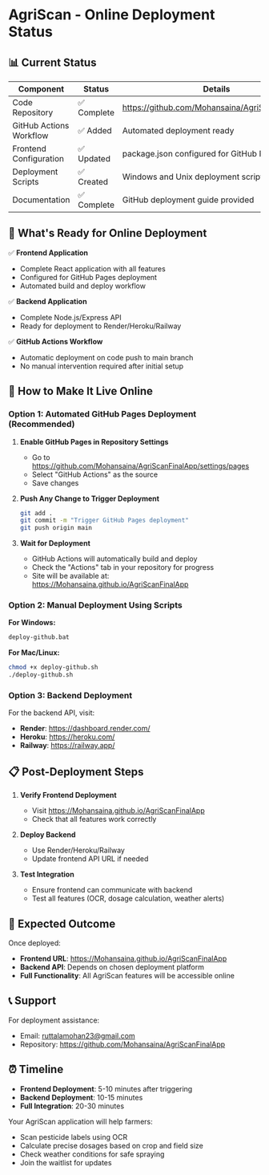 # AgriScan - Online Deployment Status

## 📊 Current Status

| Component | Status | Details |
|-----------|--------|---------|
| Code Repository | ✅ Complete | https://github.com/Mohansaina/AgriScanFinalApp |
| GitHub Actions Workflow | ✅ Added | Automated deployment ready |
| Frontend Configuration | ✅ Updated | package.json configured for GitHub Pages |
| Deployment Scripts | ✅ Created | Windows and Unix deployment scripts |
| Documentation | ✅ Complete | GitHub deployment guide provided |

## 🎯 What's Ready for Online Deployment

✅ **Frontend Application**
- Complete React application with all features
- Configured for GitHub Pages deployment
- Automated build and deploy workflow

✅ **Backend Application**
- Complete Node.js/Express API
- Ready for deployment to Render/Heroku/Railway

✅ **GitHub Actions Workflow**
- Automatic deployment on code push to main branch
- No manual intervention required after initial setup

## 🚀 How to Make It Live Online

### Option 1: Automated GitHub Pages Deployment (Recommended)

1. **Enable GitHub Pages in Repository Settings**
   - Go to https://github.com/Mohansaina/AgriScanFinalApp/settings/pages
   - Select "GitHub Actions" as the source
   - Save changes

2. **Push Any Change to Trigger Deployment**
   ```bash
   git add .
   git commit -m "Trigger GitHub Pages deployment"
   git push origin main
   ```

3. **Wait for Deployment**
   - GitHub Actions will automatically build and deploy
   - Check the "Actions" tab in your repository for progress
   - Site will be available at: https://Mohansaina.github.io/AgriScanFinalApp

### Option 2: Manual Deployment Using Scripts

**For Windows:**
```bash
deploy-github.bat
```

**For Mac/Linux:**
```bash
chmod +x deploy-github.sh
./deploy-github.sh
```

### Option 3: Backend Deployment

For the backend API, visit:
- **Render**: https://dashboard.render.com/
- **Heroku**: https://heroku.com/
- **Railway**: https://railway.app/

## 📋 Post-Deployment Steps

1. **Verify Frontend Deployment**
   - Visit https://Mohansaina.github.io/AgriScanFinalApp
   - Check that all features work correctly

2. **Deploy Backend**
   - Use Render/Heroku/Railway
   - Update frontend API URL if needed

3. **Test Integration**
   - Ensure frontend can communicate with backend
   - Test all features (OCR, dosage calculation, weather alerts)

## 🎉 Expected Outcome

Once deployed:
- **Frontend URL**: https://Mohansaina.github.io/AgriScanFinalApp
- **Backend API**: Depends on chosen deployment platform
- **Full Functionality**: All AgriScan features will be accessible online

## 📞 Support

For deployment assistance:
- Email: ruttalamohan23@gmail.com
- Repository: https://github.com/Mohansaina/AgriScanFinalApp

## ⏰ Timeline

- **Frontend Deployment**: 5-10 minutes after triggering
- **Backend Deployment**: 10-15 minutes
- **Full Integration**: 20-30 minutes

Your AgriScan application will help farmers:
- Scan pesticide labels using OCR
- Calculate precise dosages based on crop and field size
- Check weather conditions for safe spraying
- Join the waitlist for updates